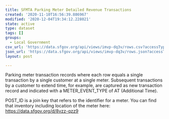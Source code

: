 ```yaml
---
title: SFMTA Parking Meter Detailed Revenue Transactions
created: '2020-11-10T16:56:39.886967'
modified: '2020-12-04T19:34:12.228021'
state: active
type: dataset
tags: []
groups:
  - Local Government
csv_url: 'https://data.sfgov.org/api/views/imvp-dq3v/rows.csv?accessType=DOWNLOAD'
json_url: 'https://data.sfgov.org/api/views/imvp-dq3v/rows.json?accessType=DOWNLOAD'
layout: post

---
```

Parking meter transaction records where each row equals a single transaction by a single customer at a single meter. Subsequent transactions by a customer to extend time, for example, are captured as new transaction record and indicated with a METER_EVENT_TYPE of AT (Additional Time).

POST_ID is a join key that refers to the identifier for a meter. You can find that inventory including location of the meter here: https://data.sfgov.org/d/8vzz-qzz9
